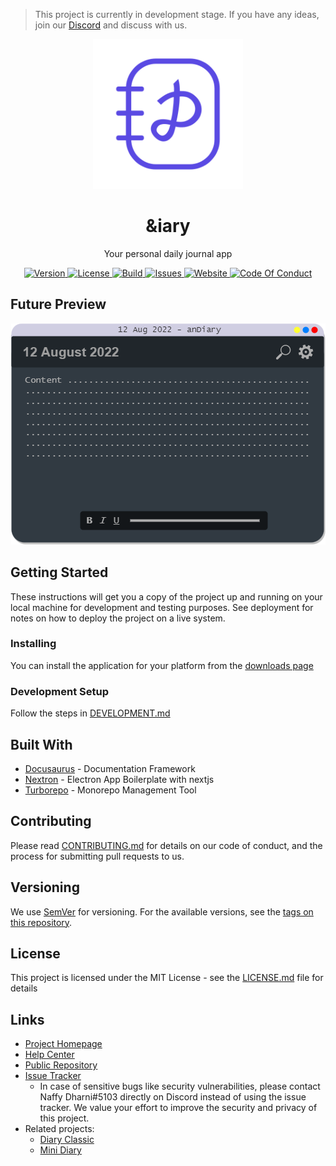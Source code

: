 > This project is currently in development stage. If you have any ideas, join our [Discord][discord] and discuss with us.

<p align="center">
<a href="#"><img width="240" src="app/renderer/public/images/logo.png" alt="logo" /></a>
</p>

<h1 align="center">&iary</h1>

<p align="center">Your personal daily journal app</p>

<p align="center">
<a href="https://github.com/anDiary/anDiary">
<img src="https://img.shields.io/github/package-json/v/anDiary/anDiary?style=for-the-badge" alt="Version">
</a>
<a href="https://raw.githubusercontent.com/anDiary/anDiary/main/LICENSE">
<img src="https://img.shields.io/github/license/anDiary/anDiary?style=for-the-badge" alt="License">
</a>
<a href="https://github.com/anDiary/anDiary/actions">
<img src="https://img.shields.io/github/workflow/status/anDiary/anDiary/Build?style=for-the-badge" alt="Build">
</a>
<a href="https://github.com/anDiary/anDiary/issues">
<img src="https://img.shields.io/github/issues/anDiary/anDiary?style=for-the-badge" alt="Issues">
</a>
<a href="https://anDiary.tk">
<img src="https://img.shields.io/website?style=for-the-badge&url=https%3A%2F%2FanDiary.tk" alt="Website">
</a>
<a href="https://github.com/anDiary/anDiary/blob/main/CODE_OF_CONDUCT.md">
<img src="https://img.shields.io/badge/Contributor%20Covenant-2.1-4baaaa.svg?style=for-the-badge" alt="Code Of Conduct">
</a>
</p>

## Future Preview

<p align="center">
<img src="images/home.png" alt="Future Preview">
</p>

## Getting Started

These instructions will get you a copy of the project up and running on your local machine for development and testing purposes. See deployment for notes on how to deploy the project on a live system.

### Installing

You can install the application for your platform from the [downloads page][download]

### Development Setup

Follow the steps in [DEVELOPMENT.md](./.github/DEVELOPMENT.md)

## Built With

- [Docusaurus](https://docusaurus.io/) - Documentation Framework
- [Nextron](https://github.com/saltyshiomix/nextron) - Electron App Boilerplate with nextjs
- [Turborepo](https://turborepo.org/) - Monorepo Management Tool

## Contributing

Please read [CONTRIBUTING.md](./.github/CONTRIBUTING.md) for details on our code of conduct, and the process for submitting pull requests to us.

## Versioning

We use [SemVer](http://semver.org/) for versioning. For the available versions, see the [tags on this repository][tags].

## License

This project is licensed under the MIT License - see the [LICENSE.md](LICENSE.md) file for details

## Links

- [Project Homepage][homepage]
- [Help Center][docs]
- [Public Repository][repo]
- [Issue Tracker][issues]
  - In case of sensitive bugs like security vulnerabilities, please contact Naffy Dharni#5103 directly on Discord instead of using the issue tracker. We value your effort to improve the security and privacy of this project.
- Related projects:
  - [Diary Classic][classic-diary]
  - [Mini Diary](https://github.com/samuelmeuli/mini-diary)

<!-- * Hat tip to anyone whose code was used
## Acknowledgments

- Inspiration - [Mini Diary](https://github.com/samuelmeuli/mini-diary)
- Guides: - [Stackoverflow](https://stackoverflow.com)
* etc -->

[homepage]: https://anDiary.tk
[download]: https://anDiary.tk/download
[issues]: https://github.com/anDiary/anDiary/issues
[tags]: https://github.com/anDiary/anDiary/tags
[andiary]: https://github.com/anDiary
[classic-diary]: https://github.com/naffydharni006/Diary
[docs]: https://help.anDiary.tk
[contributors]: https://github.com/anDiary/anDiary/contributors
[repo]: https://github.com/anDiary/anDiary
[discord]: https://discord.gg/BU4kQbBqAe
